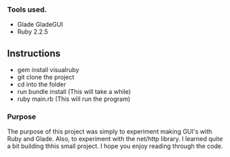 ### Tools used.
  * Glade GladeGUI
  * Ruby 2.2.5


## Instructions
* gem install visualruby
* git clone the project
* cd into the folder
* run bundle install (This will take a while)
* ruby main.rb (This will run the program)


### Purpose

The purpose of this project was simply to experiment making GUI's with Ruby and Glade.
Also, to experiment with the net/http library.
I learned quite a bit building thhis small project. I hope you enjoy reading through the code. 
